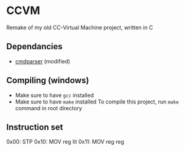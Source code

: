 # CCVM
Remake of my old CC-Virtual Machine project, written in C

## Dependancies
 - [cmdparser](https://github.com/XUJINKAI/cmdparser/) (modified)

## Compiling (windows)
 - Make sure to have `gcc` installed
 - Make sure to have `make` installed
To compile this project, run `make` command in root directory

## Instruction set
0x00: STP
0x10: MOV reg lit
0x11: MOV reg reg
